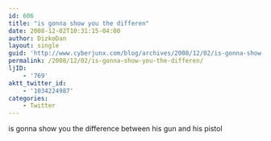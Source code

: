 ```yaml
---
id: 606
title: "is gonna show you the differen"
date: 2008-12-02T10:31:15-04:00
author: DizkoDan
layout: single
guid: 'http://www.cyberjunx.com/blog/archives/2008/12/02/is-gonna-show-you-the-differen/'
permalink: /2008/12/02/is-gonna-show-you-the-differen/
ljID:
    - '769'
aktt_twitter_id:
    - '1034224987'
categories:
    - Twitter
---
```


is gonna show you the difference between his gun and his pistol